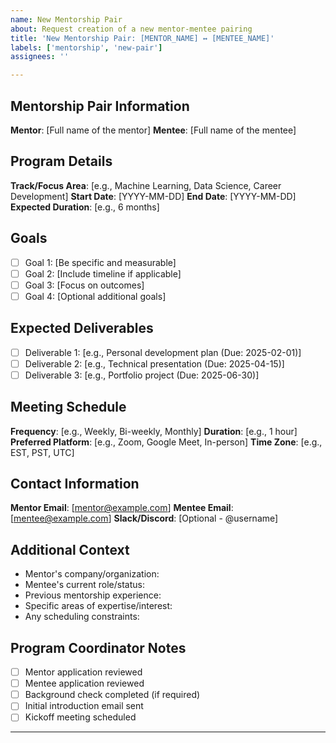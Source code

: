 ```yaml
---
name: New Mentorship Pair
about: Request creation of a new mentor-mentee pairing
title: 'New Mentorship Pair: [MENTOR_NAME] ↔ [MENTEE_NAME]'
labels: ['mentorship', 'new-pair']
assignees: ''

---
```


## Mentorship Pair Information

**Mentor**: [Full name of the mentor]
**Mentee**: [Full name of the mentee]

## Program Details

**Track/Focus Area**: [e.g., Machine Learning, Data Science, Career Development]
**Start Date**: [YYYY-MM-DD]
**End Date**: [YYYY-MM-DD]
**Expected Duration**: [e.g., 6 months]

## Goals
<!-- List 3-5 specific, measurable goals for this mentorship -->
- [ ] Goal 1: [Be specific and measurable]
- [ ] Goal 2: [Include timeline if applicable]
- [ ] Goal 3: [Focus on outcomes]
- [ ] Goal 4: [Optional additional goals]

## Expected Deliverables
<!-- What tangible outcomes should this mentorship produce? -->
- [ ] Deliverable 1: [e.g., Personal development plan (Due: 2025-02-01)]
- [ ] Deliverable 2: [e.g., Technical presentation (Due: 2025-04-15)]
- [ ] Deliverable 3: [e.g., Portfolio project (Due: 2025-06-30)]

## Meeting Schedule
**Frequency**: [e.g., Weekly, Bi-weekly, Monthly]
**Duration**: [e.g., 1 hour]
**Preferred Platform**: [e.g., Zoom, Google Meet, In-person]
**Time Zone**: [e.g., EST, PST, UTC]

## Contact Information
**Mentor Email**: [mentor@example.com]
**Mentee Email**: [mentee@example.com]
**Slack/Discord**: [Optional - @username]

## Additional Context
<!-- Any special considerations, background information, or requirements -->
- Mentor's company/organization: 
- Mentee's current role/status:
- Previous mentorship experience:
- Specific areas of expertise/interest:
- Any scheduling constraints:

## Program Coordinator Notes
<!-- For internal use by program coordinators -->
- [ ] Mentor application reviewed
- [ ] Mentee application reviewed  
- [ ] Background check completed (if required)
- [ ] Initial introduction email sent
- [ ] Kickoff meeting scheduled

---

<!-- 
DO NOT MODIFY BELOW THIS LINE
This issue will be automatically processed to:
1. Create a GitHub Project card
2. Generate folder structure  
3. Set up tracking and templates

The issue will be closed automatically once processing is complete.
-->